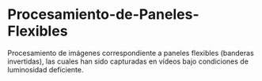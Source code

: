 # Procesamiento-de-Paneles-Flexibles
Procesamiento de imágenes correspondiente a paneles flexibles (banderas invertidas), las cuales han sido capturadas en vídeos bajo condiciones de luminosidad deficiente.
